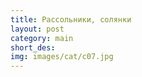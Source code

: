 ```yaml
---
title: Рассольники, солянки
layout: post
category: main
short_des: 
img: images/cat/c07.jpg
---
```

